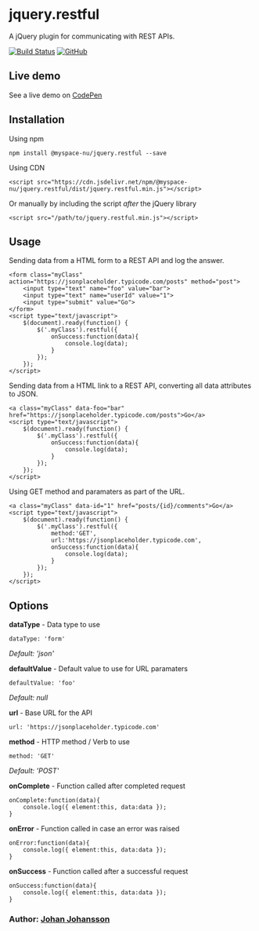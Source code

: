 # jquery.restful

A jQuery plugin for communicating with REST APIs.

[![Build Status](https://travis-ci.org/myspace-nu/jquery.restful.svg?branch=master)](https://travis-ci.org/myspace-nu/jquery.restful)
[![GitHub](https://img.shields.io/github/license/mashape/apistatus.svg)](https://github.com/myspace-nu/jquery.restful/blob/master/LICENSE)

## Live demo

See a live demo on [CodePen](https://codepen.io/myspace-nu/full/ebYRMY)

## Installation

Using npm

	npm install @myspace-nu/jquery.restful --save

Using CDN

	<script src="https://cdn.jsdelivr.net/npm/@myspace-nu/jquery.restful/dist/jquery.restful.min.js"></script>

Or manually by including the script *after* the jQuery library

	<script src="/path/to/jquery.restful.min.js"></script>

## Usage

Sending data from a HTML form to a REST API and log the answer.

	<form class="myClass" action="https://jsonplaceholder.typicode.com/posts" method="post">
		<input type="text" name="foo" value="bar">
		<input type="text" name="userId" value="1">
		<input type="submit" value="Go">
	</form>
	<script type="text/javascript">
		$(document).ready(function() {
			$('.myClass').restful({
				onSuccess:function(data){
					console.log(data);
				}
			});
		});
	</script>

Sending data from a HTML link to a REST API, converting all data attributes to JSON.

	<a class="myClass" data-foo="bar" href="https://jsonplaceholder.typicode.com/posts">Go</a>
	<script type="text/javascript">
		$(document).ready(function() {
			$('.myClass').restful({
				onSuccess:function(data){
					console.log(data);
				}
			});
		});
	</script>

Using GET method and paramaters as part of the URL.

	<a class="myClass" data-id="1" href="posts/{id}/comments">Go</a>
	<script type="text/javascript">
		$(document).ready(function() {
			$('.myClass').restful({
				method:'GET',
				url:'https://jsonplaceholder.typicode.com',
				onSuccess:function(data){
					console.log(data);
				}
			});
		});
	</script>

## Options
**dataType** - Data type to use

    dataType: 'form'

*Default: 'json'*

**defaultValue** - Default value to use for URL paramaters

    defaultValue: 'foo'

*Default: null*

**url** - Base URL for the API

    url: 'https://jsonplaceholder.typicode.com'
	
**method** - HTTP method / Verb to use

    method: 'GET'

*Default: 'POST'*

**onComplete** - Function called after completed request

	onComplete:function(data){
		console.log({ element:this, data:data });
	}

**onError** - Function called in case an error was raised

	onError:function(data){
		console.log({ element:this, data:data });
	}

**onSuccess** - Function called after a successful request

	onSuccess:function(data){
		console.log({ element:this, data:data });
	}

### Author: [Johan Johansson](https://github.com/myspace-nu)
